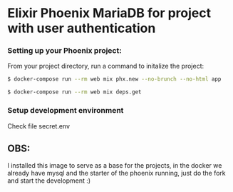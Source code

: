 # Elixir Phoenix MariaDB for project with user authentication

### Setting up your Phoenix project:
From your project directory, run a command to initalize the project:

```bash
$ docker-compose run --rm web mix phx.new --no-brunch --no-html app
```
```bash
$ docker-compose run --rm web mix deps.get
```
### Setup development environment
Check file secret.env


## OBS:
I installed this image to serve as a base for the projects, in the docker we already have mysql and the starter of the phoenix running, just do the fork and start the development :)
